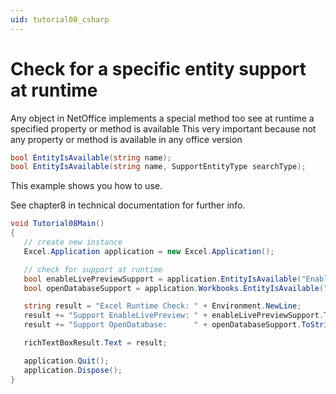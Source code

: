 ```yaml
---
uid: tutorial08_csharp
---
```


# Check for a specific entity support at runtime

Any object in NetOffice implements a special method too see at runtime a specified property or method is available
This very important because not any property or method is available in any office version

```csharp
bool EntityIsAvailable(string name);
bool EntityIsAvailable(string name, SupportEntityType searchType);
```

This example shows you how to use.

See chapter8 in technical documentation for further info.


```csharp
void Tutorial08Main()
{
   // create new instance
   Excel.Application application = new Excel.Application();

   // check for support at runtime
   bool enableLivePreviewSupport = application.EntityIsAvailable("EnableLivePreview");
   bool openDatabaseSupport = application.Workbooks.EntityIsAvailable("OpenDatabase");

   string result = "Excel Runtime Check: " + Environment.NewLine;
   result += "Support EnableLivePreview: " + enableLivePreviewSupport.ToString() + Environment.NewLine;
   result += "Support OpenDatabase:      " + openDatabaseSupport.ToString() + Environment.NewLine;

   richTextBoxResult.Text = result;

   application.Quit();
   application.Dispose();
}
```
